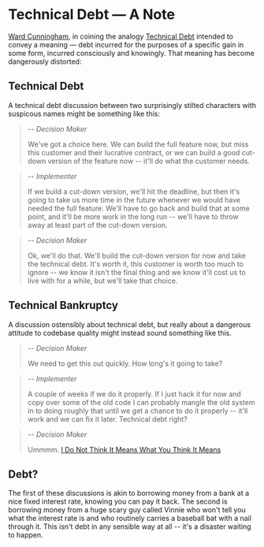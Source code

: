 # Technical Debt &mdash; A Note

[Ward Cunningham][ward], in coining the analogy [Technical Debt][technical-debt] intended to convey a meaning &mdash; debt incurred for the purposes of a specific gain in some form, incurred consciously and knowingly. That meaning has become dangerously distorted:

## Technical Debt

A technical debt discussion between two surprisingly stilted characters with suspicous names might be something like this:

> -- <cite>Decision Maker</cite>
>
> We've got a choice here. We can build the full feature now, but miss this customer and their lucrative contract, or we can build a good cut-down version of the feature now -- it'll do what the customer needs.

> -- <cite>Implementer</cite>
>
> If we build a cut-down version, we'll hit the deadline, but then it's going to take us more time in the future whenever we would have needed the full feature. We'll have to go back and build that at some point, and it'll be more work in the long run -- we'll have to throw away at least part of the cut-down version.

> -- <cite>Decision Maker</cite>
>
> Ok, we'll do that. We'll build the cut-down version for now and take the technical debt. It's worth it, this customer is worth too much to ignore -- we know it isn't the final thing and we know it'll cost us to live with for a while, but we'll take that choice.

## Technical Bankruptcy

A discussion ostensibly about technical debt, but really about a dangerous attitude to codebase quality might instead sound something like this. 

> -- <cite>Decision Maker</cite>
>
> We need to get this out quickly. How long's it going to take?

> -- <cite>Implementer</cite>
>
> A couple of weeks if we do it properly. If I just hack it for now and copy over some of the old code I can probably mangle the old system in to doing roughly that until we get a chance to do it properly -- it'll work and we can fix it later. Technical debt right?

> -- <cite>Decision Maker</cite>
>
> Ummmm. [I Do Not Think It Means What You Think It Means][pb]

## Debt?

The first of these discussions is akin to borrowing money from a bank at a nice fixed interest rate, knowing you can pay it back. The second is borrowing money from a huge scary guy called Vinnie who won't tell you what the interest rate is and who routinely carries a baseball bat with a nail through it. This isn't debt in any sensible way at all -- it's a disaster waiting to happen.

[ward]: http://c2.com/~ward/
[technical-debt]: http://en.wikipedia.org/wiki/Technical_debt
[pb]: http://knowyourmeme.com/memes/you-keep-using-that-word-i-do-not-think-it-means-what-you-think-it-means
